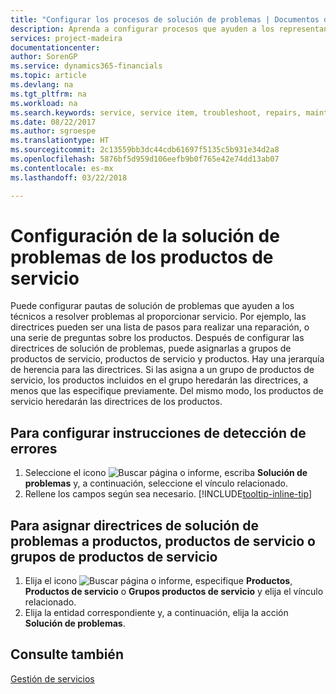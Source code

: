 ```yaml
---
title: "Configurar los procesos de solución de problemas | Documentos de Microsoft"
description: Aprenda a configurar procesos que ayuden a los representantes de servicio a identificar y resolver problemas con productos de servicio.
services: project-madeira
documentationcenter: 
author: SorenGP
ms.service: dynamics365-financials
ms.topic: article
ms.devlang: na
ms.tgt_pltfrm: na
ms.workload: na
ms.search.keywords: service, service item, troubleshoot, repairs, maintenance
ms.date: 08/22/2017
ms.author: sgroespe
ms.translationtype: HT
ms.sourcegitcommit: 2c13559bb3dc44cdb61697f5135c5b931e34d2a8
ms.openlocfilehash: 5876bf5d959d106eefb9b0f765e42e74dd13ab07
ms.contentlocale: es-mx
ms.lasthandoff: 03/22/2018

---
```


# <a name="setting-up-troubleshooting-for-service-items"></a>Configuración de la solución de problemas de los productos de servicio
Puede configurar pautas de solución de problemas que ayuden a los técnicos a resolver problemas al proporcionar servicio. Por ejemplo, las directrices pueden ser una lista de pasos para realizar una reparación, o una serie de preguntas sobre los productos. Después de configurar las directrices de solución de problemas, puede asignarlas a grupos de productos de servicio, productos de servicio y productos. Hay una jerarquía de herencia para las directrices. Si las asigna a un grupo de productos de servicio, los productos incluidos en el grupo heredarán las directrices, a menos que las especifique previamente. Del mismo modo, los productos de servicio heredarán las directrices de los productos.  

## <a name="to-set-up-troubleshooting-guidelines"></a>Para configurar instrucciones de detección de errores
1. Seleccione el icono ![Buscar página o informe](media/ui-search/search_small.png "icono Buscar página o informe"), escriba **Solución de problemas** y, a continuación, seleccione el vínculo relacionado.  
2. Rellene los campos según sea necesario. [!INCLUDE[tooltip-inline-tip](includes/tooltip-inline-tip_md.md)]  

## <a name="to-assign-troubleshooting-guidelines-to-items-service-items-or-service-item-groups"></a>Para asignar directrices de solución de problemas a productos, productos de servicio o grupos de productos de servicio
1. Elija el icono ![Buscar página o informe](media/ui-search/search_small.png "icono Buscar página o informe"), especifique **Productos**, **Productos de servicio** o **Grupos productos de servicio** y elija el vínculo relacionado.  
2. Elija la entidad correspondiente y, a continuación, elija la acción **Solución de problemas**.  

## <a name="see-also"></a>Consulte también
[Gestión de servicios](service-service.md)
